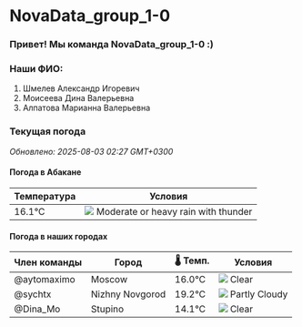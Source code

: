 # NovaData_group_1-0
### Привет! Мы команда NovaData_group_1-0 :)

### Наши ФИО:
1. Шмелев Александр Игоревич
2. Моисеева Дина Валерьевна
3. Алпатова Марианна Валерьевна

### Текущая погода
<!-- WEATHER:START -->
_Обновлено: 2025-08-03 02:27 GMT+0300_

#### Погода в Абакане

| Температура | Условия |
|-------------|----------|
| 16.1°C     | ![](https://cdn.weatherapi.com/weather/64x64/day/389.png) Moderate or heavy rain with thunder |

#### Погода в наших городах

| Член команды  | Город               | 🌡️ Темп.  | Условия          |
|---------------|---------------------|-----------|--------------------|
| @aytomaximo    | Moscow              |   16.0°C | ![](https://cdn.weatherapi.com/weather/64x64/night/113.png) Clear        |
| @sychtx        | Nizhny Novgorod     |   19.2°C | ![](https://cdn.weatherapi.com/weather/64x64/night/116.png) Partly Cloudy |
| @Dina_Mo       | Stupino             |   14.1°C | ![](https://cdn.weatherapi.com/weather/64x64/night/113.png) Clear        |

<!-- WEATHER:END -->
